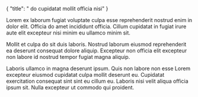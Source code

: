 {
  "title": " do cupidatat mollit officia nisi"
}

Lorem ex laborum fugiat voluptate culpa esse reprehenderit nostrud enim in dolor elit. Officia do amet incididunt officia. Cillum cupidatat in fugiat irure aute elit excepteur nisi minim eu ullamco minim sit.

Mollit et culpa do sit duis laboris. Nostrud laborum eiusmod reprehenderit ea deserunt consequat dolore aliquip. Excepteur non officia elit excepteur non labore id nostrud tempor fugiat magna aliquip.

Laboris ullamco in magna deserunt ipsum. Quis non labore non esse Lorem excepteur eiusmod cupidatat culpa mollit deserunt eu. Cupidatat exercitation consequat sint sint eu cillum eu. Laboris nisi velit aliqua officia ipsum sit. Nulla excepteur ut commodo qui proident.